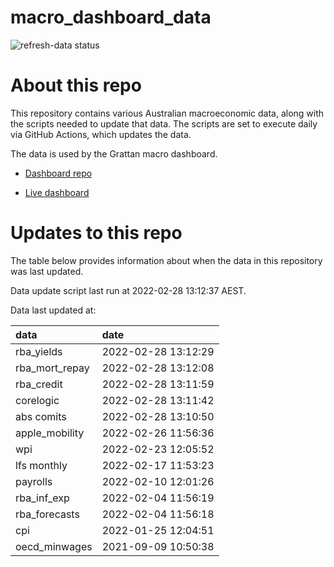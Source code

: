 
<!-- README.md is generated from README.Rmd. Please edit that file -->

# macro\_dashboard\_data

<!-- badges: start -->

![refresh-data
status](https://github.com/grattan/macro_dashboard_data/workflows/refresh-data/badge.svg)

<!-- badges: end -->

# About this repo

This repository contains various Australian macroeconomic data, along
with the scripts needed to update that data. The scripts are set to
execute daily via GitHub Actions, which updates the data.

The data is used by the Grattan macro dashboard.

  - [Dashboard repo](https://github.com/grattan/macrodashboard)

  - [Live dashboard](https://mattcowgill.shinyapps.io/macrodashboard/)

# Updates to this repo

The table below provides information about when the data in this
repository was last updated.

Data update script last run at 2022-02-28 13:12:37 AEST.

Data last updated at:

| data             | date                |
| :--------------- | :------------------ |
| rba\_yields      | 2022-02-28 13:12:29 |
| rba\_mort\_repay | 2022-02-28 13:12:08 |
| rba\_credit      | 2022-02-28 13:11:59 |
| corelogic        | 2022-02-28 13:11:42 |
| abs comits       | 2022-02-28 13:10:50 |
| apple\_mobility  | 2022-02-26 11:56:36 |
| wpi              | 2022-02-23 12:05:52 |
| lfs monthly      | 2022-02-17 11:53:23 |
| payrolls         | 2022-02-10 12:01:26 |
| rba\_inf\_exp    | 2022-02-04 11:56:19 |
| rba\_forecasts   | 2022-02-04 11:56:18 |
| cpi              | 2022-01-25 12:04:51 |
| oecd\_minwages   | 2021-09-09 10:50:38 |
